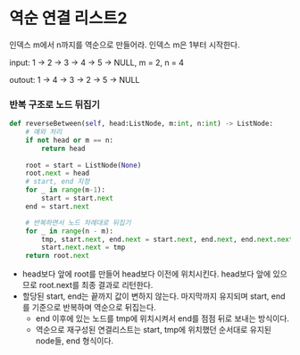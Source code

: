 # 역순 연결 리스트2
인덱스 m에서 n까지를 역순으로 만들어라. 인덱스 m은 1부터 시작한다.

input: 1 -> 2 -> 3 -> 4 -> 5 -> NULL, m = 2, n = 4

outout: 1  -> 4 -> 3 -> 2 -> 5 -> NULL

### 반복 구조로 노드 뒤집기
```python
def reverseBetween(self, head:ListNode, m:int, n:int) -> ListNode:
    # 예외 처리
    if not head or m == n:
        return head
    
    root = start = ListNode(None)
    root.next = head
    # start, end 지정
    for _ in range(m-1):
        start = start.next
    end = start.next

    # 반복하면서 노드 차례대로 뒤집기
    for _ in range(n - m):
        tmp, start.next, end.next = start.next, end.next, end.next.next
        start.next.next = tmp
    return root.next
```
* head보다 앞에 root를 만들어 head보다 이전에 위치시킨다. head보다 앞에 있으므로 root.next를 최종 결과로 리턴한다.
* 할당된 start, end는 끝까지 값이 변하지 않는다. 마지막까지 유지되며 start, end를 기준으로 반복하며 역순으로 뒤집는다.
  * end 이후에 있는 노드를 tmp에 위치시켜서 end를 점점 뒤로 보내는 방식이다.
  * 역순으로 재구성된 연결리스트는 start, tmp에 위치했던 순서대로 유지된 node들, end 형식이다.
